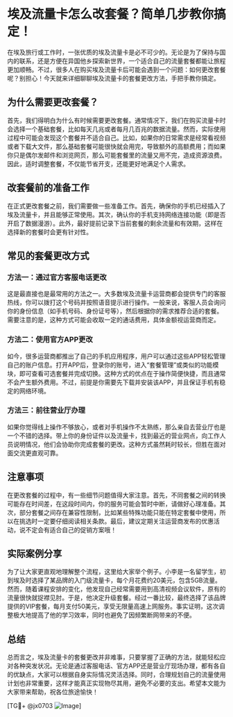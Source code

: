 # 埃及流量卡怎么改套餐？简单几步教你搞定！

在埃及旅行或工作时，一张优质的埃及流量卡是必不可少的。无论是为了保持与国内的联系，还是方便在异国他乡探索新世界，一个适合自己的流量套餐都能让旅程更加顺畅。不过，很多人在购买埃及流量卡后可能会遇到一个问题：如何更改套餐呢？别担心！今天就来详细聊聊埃及流量卡的套餐更改方法，手把手教你搞定。

## 为什么需要更改套餐？

首先，我们得明白为什么有时候需要更改套餐。通常情况下，我们在购买流量卡时会选择一个基础套餐，比如每天几兆或者每月几百兆的数据流量。然而，实际使用过程中可能会发现这个套餐并不适合自己。比如，如果你的日常需求是经常看视频或者下载大文件，那么基础套餐可能很快就会用完，导致额外的高额费用；而如果你只是偶尔发邮件和浏览网页，那么可能套餐里的流量又用不完，造成资源浪费。因此，适时调整套餐，不仅能节省开支，还能更好地满足个人需求。

## 改套餐前的准备工作

在正式更改套餐之前，我们需要做一些准备工作。首先，确保你的手机已经插入了埃及流量卡，并且能够正常使用。其次，确认你的手机支持网络连接功能（即是否开启了数据漫游）。此外，最好提前记录下当前套餐的剩余流量和有效期，这样在选择新的套餐时会更有针对性。

## 常见的套餐更改方式

### 方法一：通过官方客服电话更改

这是最直接也是最常用的方法之一。大多数埃及流量卡运营商都会提供专门的客服热线，你可以拨打这个号码并按照语音提示进行操作。一般来说，客服人员会询问你的身份信息（如手机号码、身份证号等），然后根据你的需求推荐合适的套餐。需要注意的是，这种方式可能会收取一定的通话费用，具体金额视运营商而定。

### 方法二：使用官方APP更改

如今，很多运营商都推出了自己的手机应用程序，用户可以通过这些APP轻松管理自己的账户信息。打开APP后，登录你的账号，进入“套餐管理”或类似的功能模块，即可查看可选套餐并完成切换。这种方式的优点在于操作简便快捷，而且通常不会产生额外费用。不过，前提是你需要先下载并安装该APP，并且保证手机有稳定的网络环境。

### 方法三：前往营业厅办理

如果你觉得线上操作不够放心，或者对手机操作不太熟练，那么亲自去营业厅也是一个不错的选择。带上你的身份证件以及流量卡，找到最近的营业网点，向工作人员说明情况，他们会协助你完成套餐的更改。这种方式虽然耗时较长，但胜在面对面交流更直观可靠。

## 注意事项

在更改套餐的过程中，有一些细节问题值得大家注意。首先，不同套餐之间的转换可能存在时间差，在这段时间内，你的服务可能会暂时中断，请做好心理准备。其次，部分套餐之间存在兼容性限制，比如某些特殊功能只能在特定套餐中使用，所以在挑选时一定要仔细阅读相关条款。最后，建议定期关注运营商发布的优惠活动，说不定会有适合自己的促销方案哦！

## 实际案例分享

为了让大家更直观地理解整个流程，这里给大家举个例子。小李是一名留学生，初到埃及时选择了某品牌的入门级流量卡，每个月花费约20美元，包含5GB流量。然而，随着课程安排的变化，他发现自己经常需要用到高清视频会议软件，原有的流量很快就捉襟见肘。于是，他决定升级套餐。经过一番比较，最终选择了该品牌提供的VIP套餐，每月支付50美元，享受无限量高速上网服务。事实证明，这次调整极大地提高了他的学习效率，同时也避免了因频繁断网带来的不便。

## 总结

总而言之，埃及流量卡的套餐更改并非难事，只要掌握了正确的方法，就能轻松应对各种突发状况。无论是通过客服电话、官方APP还是营业厅现场办理，都有各自的优缺点，大家可以根据自身实际情况灵活选择。同时，合理规划自己的流量使用计划也非常重要，这样才能真正实现物尽其用，避免不必要的支出。希望本文能为大家带来帮助，祝各位旅途愉快！

[TG💪+ @jx0703 ![Image](https://github.com/user-attachments/assets/dbca1d08-cadb-493c-b0ec-ad6f7a83f270)]
